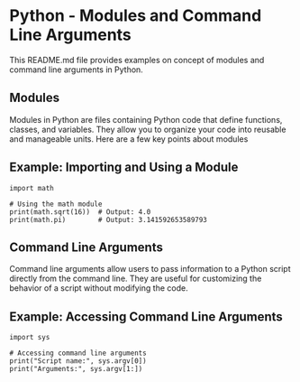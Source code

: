 # **Python - Modules and Command Line Arguments**

This README.md file provides examples on concept of modules and command line arguments in Python.

## **Modules**

Modules in Python are files containing Python code that define functions, classes, and variables. They allow you to organize your code into reusable and manageable units. Here are a few key points about modules

## **Example: Importing and Using a Module**

```
import math

# Using the math module
print(math.sqrt(16))  # Output: 4.0
print(math.pi)        # Output: 3.141592653589793
```

## Command Line Arguments

Command line arguments allow users to pass information to a Python script directly from the command line. They are useful for customizing the behavior of a script without modifying the code.

## Example: Accessing Command Line Arguments

```
import sys

# Accessing command line arguments
print("Script name:", sys.argv[0])
print("Arguments:", sys.argv[1:])
```
